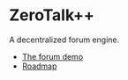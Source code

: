 # ZeroTalk++
A decentralized forum engine.

* [The forum demo](http://127.0.0.1:43110/1EgyL4nj9DmeSSQg3fytxGJjihxtmMon5y/)
* [Roadmap](http://127.0.0.1:43110/1fznczNZUMEMvCiqSmCZGUiv5sVnRcsTD/?Topic:1549014898_1GooUE19488nDwG3TdkM8seYAHct4gjkq4/)
